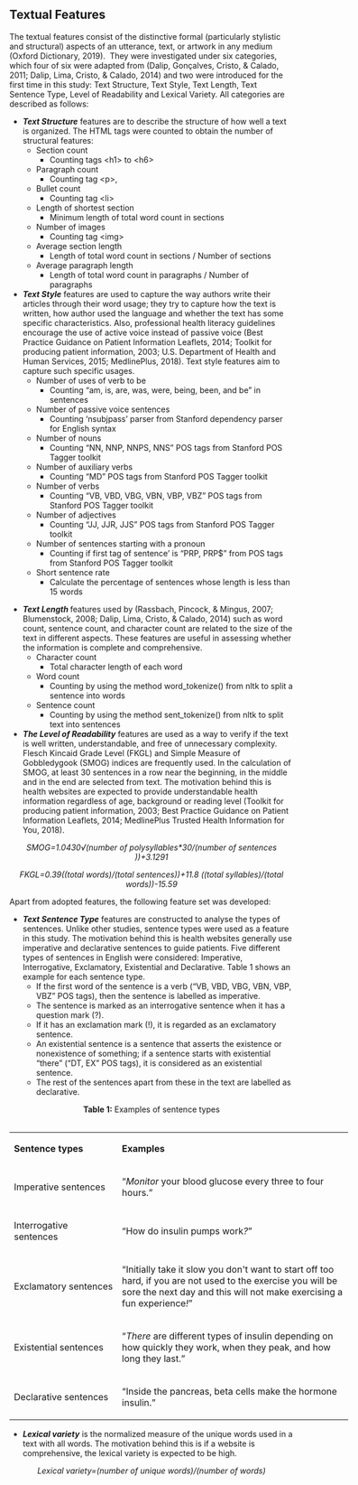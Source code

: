 <h2>Textual Features</h2>
<p>The textual features consist of the distinctive formal (particularly stylistic and structural) aspects of an utterance, text, or artwork in any medium (Oxford Dictionary, 2019).&nbsp; They were investigated under six categories, which four of six were adapted from (Dalip, Gon&ccedil;alves, Cristo, &amp; Calado, 2011; Dalip, Lima, Cristo, &amp; Calado, 2014) and two were introduced for the first time in this study: Text Structure, Text Style, Text Length, Text Sentence Type, Level of Readability and Lexical Variety. All categories are described as follows:</p>
<ul>
<li><strong><em>Text Structure</em></strong> features are to describe the structure of how well a text is organized. The HTML tags were counted to obtain the number of structural features:
<ul>
<li>Section count
<ul>
<li>Counting tags &lt;h1&gt; to &lt;h6&gt;</li>
</ul>
</li>
<li>Paragraph count
<ul>
<li>Counting tag &lt;p&gt;,</li>
</ul>
</li>
<li>Bullet count
<ul>
<li>Counting tag &lt;li&gt;</li>
</ul>
</li>
<li>Length of shortest section
<ul>
<li>Minimum length of total word count in sections</li>
</ul>
</li>
<li>Number of images
<ul>
<li>Counting tag &lt;img&gt;</li>
</ul>
</li>
<li>Average section length
<ul>
<li>Length of total word count in sections / Number of sections</li>
</ul>
</li>
<li>Average paragraph length
<ul>
<li>Length of total word count in paragraphs / Number of paragraphs</li>
</ul>
</li>
</ul>
</li>
<li><strong><em>Text Style</em></strong> features are used to capture the way authors write their articles through their word usage; they try to capture how the text is written, how author used the language and whether the text has some specific characteristics. Also, professional health literacy guidelines encourage the use of active voice instead of passive voice (Best Practice Guidance on Patient Information Leaflets, 2014; Toolkit for producing patient information, 2003; U.S. Department of Health and Human Services, 2015; MedlinePlus, 2018). Text style features aim to capture such specific usages.
<ul>
<li>Number of uses of verb to be
<ul>
<li>Counting &ldquo;am, is, are, was, were, being, been, and be&rdquo; in sentences</li>
</ul>
</li>
<li>Number of passive voice sentences
<ul>
<li>Counting &lsquo;nsubjpass&rsquo; parser from Stanford dependency parser for English syntax</li>
</ul>
</li>
<li>Number of nouns
<ul>
<li>Counting &ldquo;NN, NNP, NNPS, NNS&rdquo; POS tags from Stanford POS Tagger toolkit</li>
</ul>
</li>
<li>Number of auxiliary verbs
<ul>
<li>Counting &ldquo;MD&rdquo; POS tags from Stanford POS Tagger toolkit</li>
</ul>
</li>
<li>Number of verbs
<ul>
<li>Counting &ldquo;VB, VBD, VBG, VBN, VBP, VBZ&rdquo; POS tags from Stanford POS Tagger toolkit</li>
</ul>
</li>
<li>Number of adjectives
<ul>
<li>Counting &ldquo;JJ, JJR, JJS&rdquo; POS tags from Stanford POS Tagger toolkit</li>
</ul>
</li>
<li>Number of sentences starting with a pronoun
<ul>
<li>Counting if first tag of sentence&rsquo; is &ldquo;PRP, PRP$&rdquo; from POS tags from Stanford POS Tagger toolkit</li>
</ul>
</li>
<li>Short sentence rate
<ul>
<li>Calculate the percentage of sentences whose length is less than 15 words</li>
</ul>
</li>
</ul>
</li>
</ul>
<ul>
<li><strong><em>Text Length </em></strong>features used by (Rassbach, Pincock, &amp; Mingus, 2007; Blumenstock, 2008; Dalip, Lima, Cristo, &amp; Calado, 2014) such as word count, sentence count, and character count are related to the size of the text in different aspects. These features are useful in assessing whether the information is complete and comprehensive.
<ul>
<li>Character count
<ul>
<li>Total character length of each word</li>
</ul>
</li>
<li>Word count
<ul>
<li>Counting by using the method word_tokenize() from nltk to split a sentence into words</li>
</ul>
</li>
<li>Sentence count
<ul>
<li>Counting by using the method sent_tokenize() from nltk to split text into sentences</li>
</ul>
</li>
</ul>
</li>
<li><strong><em>The Level of Readability</em></strong> features are used as a way to verify if the text is well written, understandable, and free of unnecessary complexity. Flesch Kincaid Grade Level (FKGL) and Simple Measure of Gobbledygook (SMOG) indices are frequently used. In the calculation of SMOG, at least 30 sentences in a row near the beginning, in the middle and in the end are selected from text. The motivation behind this is health websites are expected to provide understandable health information regardless of age, background or reading level (Toolkit for producing patient information, 2003; Best Practice Guidance on Patient Information Leaflets, 2014; MedlinePlus Trusted Health Information for You, 2018).</li>
</ul>
<div align="center"><p><em>SMOG=1.0430&radic;(number of polysyllables*30/(number of sentences ))+3.1291</em></p></div>
<div align="center"><em>FKGL=0.39((total words)/(total sentences))+11.8 ((total syllables)/(total words))-15.59</em></p></div>
<p>Apart from adopted features, the following feature set was developed:</p>
<ul>
<li><strong><em>Text Sentence Type</em></strong> features are constructed to analyse the types of sentences. Unlike other studies, sentence types were used as a feature in this study. The motivation behind this is health websites generally use imperative and declarative sentences to guide patients. Five different types of sentences in English were considered: Imperative, Interrogative, Exclamatory, Existential and Declarative. Table 1 shows an example for each sentence type.
<ul>
<li>If the first word of the sentence is a verb (&ldquo;VB, VBD, VBG, VBN, VBP, VBZ&rdquo; POS tags), then the sentence is labelled as imperative.</li>
<li>The sentence is marked as an interrogative sentence when it has a question mark (?).</li>
<li>If it has an exclamation mark (!), it is regarded as an exclamatory sentence.</li>
<li>An existential sentence is a sentence that asserts the existence or nonexistence of something; if a sentence starts with existential &ldquo;there&rdquo; (&ldquo;DT, EX&rdquo; POS tags), it is considered as an existential sentence.</li>
<li>The rest of the sentences apart from these in the text are labelled as declarative.</li>
</ul>
</li>
</ul>
<div align="center"><p><b>Table 1:</b> Examples of sentence types</p>
<table style="margin-left: auto; margin-right: auto; width: 672px;">
<table style="margin-left: auto; margin-right: auto; width: 601px;">
<tbody>
<tr>
<td style="width: 179px;">
<p><strong>Sentence types</strong></p>
</td>
<td style="width: 406px;">
<p><strong>Examples</strong></p>
</td>
</tr>
<tr>
<td style="width: 179px;">
<p>Imperative sentences</p>
</td>
<td style="width: 406px;">
<p>&ldquo;<em>Monitor</em> your blood glucose every three to four hours.&rdquo;</p>
</td>
</tr>
<tr>
<td style="width: 179px;">
<p>Interrogative sentences</p>
</td>
<td style="width: 406px;">
<p>&ldquo;How do insulin pumps work<em>?</em>&rdquo;</p>
</td>
</tr>
<tr>
<td style="width: 179px;">
<p>Exclamatory sentences</p>
</td>
<td style="width: 406px;">
<p>&ldquo;Initially take it slow you don't want to start off too hard, if you are not used to the exercise you will be sore the next day and this will not make exercising a fun experience<em>!</em>&rdquo;</p>
</td>
</tr>
<tr>
<td style="width: 179px;">
<p>Existential sentences</p>
</td>
<td style="width: 406px;">
<p>&ldquo;<em>There</em> are different types of insulin depending on how quickly they work, when they peak, and how long they last.&rdquo;</p>
</td>
</tr>
<tr>
<td style="width: 179px;">
<p>Declarative sentences</p>
</td>
<td style="width: 406px;">
<p>&ldquo;Inside the pancreas, beta cells make the hormone insulin.&rdquo;</p>
</td>
</tr>
</tbody>
</table></div>
<p> </p>

<ul>
<li><strong><em>Lexical variety</em></strong> is the normalized measure of the unique words used in a text with all words. The motivation behind this is if a website is comprehensive, the lexical variety is expected to be high.</li>
</ul>
<div align="center"><em>Lexical variety=(number of unique words)/(number of words)</em></p></div>



